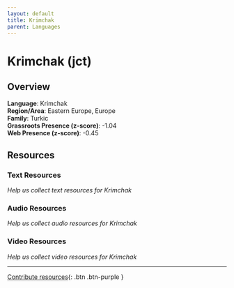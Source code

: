 ```yaml
---
layout: default
title: Krimchak
parent: Languages
---
```


# Krimchak (jct)

## Overview

**Language**: Krimchak  
**Region/Area**: Eastern Europe, Europe  
**Family**: Turkic  
**Grassroots Presence (z-score)**: -1.04  
**Web Presence (z-score)**: -0.45  

## Resources

### Text Resources
*Help us collect text resources for Krimchak*

### Audio Resources
*Help us collect audio resources for Krimchak*

### Video Resources
*Help us collect video resources for Krimchak*

---

[Contribute resources](https://forms.office.com/e/1SfLJx3u1r){: .btn .btn-purple }
